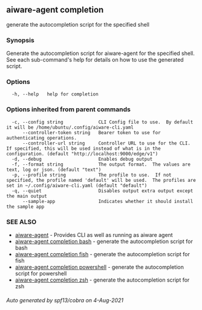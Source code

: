 ## aiware-agent completion

generate the autocompletion script for the specified shell

### Synopsis


Generate the autocompletion script for aiware-agent for the specified shell.
See each sub-command's help for details on how to use the generated script.


### Options

```
  -h, --help   help for completion
```

### Options inherited from parent commands

```
  -c, --config string             CLI Config file to use.  By default it will be /home/ubuntu/.config/aiware-cli.yaml
      --controller-token string   Bearer token to use for authenticating operations.
      --controller-url string     Controller URL to use for the CLI.  If specified, this will be used instead of what is in the configuration. (default "http://localhost:9000/edge/v1")
  -d, --debug                     Enables debug output
  -f, --format string             The output format.  The values are text, log or json. (default "text")
  -p, --profile string            The profile to use.  If not specified, the profile named 'default' will be used.  The profiles are set in ~/.config/aiware-cli.yaml (default "default")
  -q, --quiet                     Disables output extra output except the main output
      --sample-app                Indicates whether it should install the sample app
```

### SEE ALSO

* [aiware-agent](/cli/aiware-agent.md)	 - Provides CLI as well as running as aiware agent
* [aiware-agent completion bash](/cli/aiware-agent_completion_bash.md)	 - generate the autocompletion script for bash
* [aiware-agent completion fish](/cli/aiware-agent_completion_fish.md)	 - generate the autocompletion script for fish
* [aiware-agent completion powershell](/cli/aiware-agent_completion_powershell.md)	 - generate the autocompletion script for powershell
* [aiware-agent completion zsh](/cli/aiware-agent_completion_zsh.md)	 - generate the autocompletion script for zsh

###### Auto generated by spf13/cobra on 4-Aug-2021

